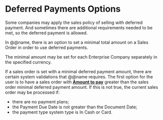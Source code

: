 # Deferred Payments Options
 
Some companies may apply the sales policy of selling with deferred payment. And sometimes there are additional requirements needed to be met, so the deferred payment is allowed.
 
In @@name, there is an option to set a minimal total amount on a Sales Order in order to use deferred payments.
 
The minimal amount may be set for each Enterprise Company separately in the specified currency.
 
If a sales order is set with a minimal deferred payment amount, there are certain system validations that @@name requires. 
The first option for the user is to have a sales order with **[Amount to pay](https://github.com/ErpNetDocs/tech/blob/master/modules/crm/sales/sales-concepts/amount-to-pay.md)** greater than the sales order minimal deferred payment 
amount. If this is not true, the current sales order may be processed if:

- there are no payment plans;
- the Payment Due Date is not greater than the Document Date;
- the payment type system type is In Cash or Card.
